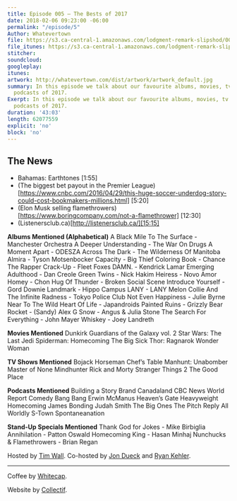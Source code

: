```yaml
---
title: Episode 005 – The Bests of 2017
date: 2018-02-06 09:23:00 -06:00
permalink: "/episode/5"
Author: Whatevertown
file: https://s3.ca-central-1.amazonaws.com/lodgment-remark-slipshod/005.mp3
file_itunes: https://s3.ca-central-1.amazonaws.com/lodgment-remark-slipshod/005.m4a
stitcher: 
soundcloud: 
googleplay: 
itunes: 
artwork: http://whatevertown.com/dist/artwork/artwork_default.jpg
summary: In this episode we talk about our favourite albums, movies, tv shows, and
  podcasts of 2017.
Exerpt: In this episode we talk about our favourite albums, movies, tv shows, and
  podcasts of 2017.
duration: '43:03'
length: 62077559
explicit: 'no'
block: 'no'
---
```


## The News
- Bahamas: Earthtones [1:55]
- (The biggest bet payout in the Premier League)[https://www.cnbc.com/2016/04/29/this-huge-soccer-underdog-story-could-cost-bookmakers-millions.html] [5:20]
- (Elon Musk selling flamethrowers)[https://www.boringcompany.com/not-a-flamethrower] [12:30]
- (Listenersclub.ca)[http://listenersclub.ca/][15:15]

**Albums Mentioned (Alphabetical)**
A Black Mile To The Surface - Manchester Orchestra
A Deeper Understanding - The War On Drugs
A Moment Apart - ODESZA
Across The Dark - The Wilderness Of Manitoba
Almira - Tyson Motsenbocker
Capacity - Big Thief
Coloring Book - Chance The Rapper Crack-Up - Fleet Foxes
DAMN. - Kendrick Lamar
Emerging Adulthood - Dan Creole
Green Twins - Nick Hakim
Heiress - Novo Amor
Homey - Chon
Hug Of Thunder - Broken Social Scene
Introduce Yourself - Gord Downie
Landmark - Hippo Campus
LANY - LANY
Melon Collie And The Infinite Radness - Tokyo Police Club
Not Even Happiness - Julie Byrne
Near To The Wild Heart Of Life - Japandroids
Painted Ruins - Grizzly Bear
Rocket - (Sandy) Alex G
Snow - Angus & Julia Stone
The Search For Everything - John Mayer
Whiskey - Joey Landreth

**Movies Mentioned**
Dunkirk
Guardians of the Galaxy vol. 2
Star Wars: The Last Jedi
Spiderman: Homecoming
The Big Sick
Thor: Ragnarok
Wonder Woman

**TV Shows Mentioned**
Bojack Horseman
Chef’s Table
Manhunt: Unabomber
Master of None
Mindhunter
Rick and Morty
Stranger Things 2
The Good Place

**Podcasts Mentioned**
Building a Story Brand
Canadaland
CBC News World Report
Comedy Bang Bang
Erwin McManus
Heaven’s Gate
Heavyweight
Homecoming
James Bonding
Judah Smith
The Big Ones
The Pitch
Reply All
Worldly
S-Town
Spontaneanation

**Stand-Up Specials Mentioned**
Thank God for Jokes - Mike Birbiglia
Annihilation - Patton Oswald
Homecoming King - Hasan Minhaj
Nunchucks & Flamethrowers - Brian Regan

Hosted by [Tim Wall](https://twitter.com/timjosephwall). Co-hosted by [Jon Dueck](https://twitter.com/jondueck) and [Ryan Kehler](https://twitter.com/ryankehler).

---

Coffee by [Whitecap](http://drinkwhitecap.com/).

Website by [Collectif](http://collectif.co).
